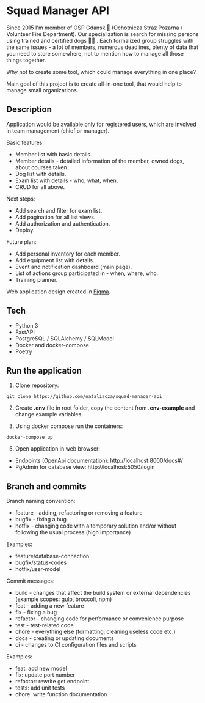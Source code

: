 # Squad Manager API

Since 2015 I'm member of OSP Gdansk 🚒 (Ochotnicza Straz Pozarna / Volunteer Fire Department). Our specialization is search for missing persons using trained and certified dogs 🐕‍🦺 . Each formalized group struggles with the same issues - a lot of members, numerous deadlines, plenty of data that you need to store somewhere, not to mention how to manage all those things together.

Why not to create some tool, which could manage everything in one place?

Main goal of this project is to create all-in-one tool, that would help to manage small organizations.

## Description
Application would be available only for registered users, which are involved in team management (chief or manager).

Basic features:
- Member list with basic details.
- Member details - detailed information of the member, owned dogs, about courses taken.
- Dog list with details.
- Exam list with details - who, what, when.
- CRUD for all above.

Next steps:
- Add search and filter for exam list.
- Add pagination for all list views.
- Add authorization and authentication.
- Deploy.

Future plan:
- Add personal inventory for each member.
- Add equipment list with details.
- Event and notification dashboard (main page).
- List of actions group participated in - when, where, who.
- Training planner.

Web application design created in [Figma](https://www.figma.com/file/d2eQcOC1lFrzm9YcfCJkHZ/OSP---Web-design).

## Tech
- Python 3
- FastAPI
- PostgreSQL / SQLAlchemy / SQLModel
- Docker and docker-compose
- Poetry

## Run the application

1. Clone repository:
```
git clone https://github.com/nataliacza/squad-manager-api
```

2. Create **.env** file in root folder, copy the content from **.env-example** and change example variables.

3. Using docker compose run the containers:
```
docker-compose up
```

5. Open application in web browser:
- Endpoints (OpenApi documentation): http://localhost:8000/docs#/
- PgAdmin for database view: http://localhost:5050/login

## Branch and commits

Branch naming convention:
- feature - adding, refactoring or removing a feature
- bugfix - fixing a bug
- hotfix - changing code with a temporary solution and/or without following the usual process (high importance)

Examples:
- feature/database-connection
- bugfix/status-codes
- hotfix/user-model

Commit messages:
- build - changes that affect the build system or external dependencies (example scopes: gulp, broccoli, npm)
- feat - adding a new feature
- fix - fixing a bug
- refactor - changing code for performance or convenience purpose
- test - test-related code
- chore - everything else (formatting, cleaning useless code etc.)
- docs - creating or updating documents
- ci - changes to  CI configuration files and scripts

Examples:
- feat: add new model
- fix: update port number
- refactor: rewrite get endpoint
- tests: add unit tests
- chore: write function documentation
